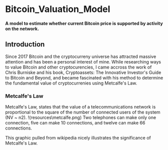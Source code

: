 # Bitcoin_Valuation_Model
#### A model to estimate whether current Bitcoin price is supported by activity on the network.

## Introduction
Since 2017 Bitcoin and the cryptocurreny universe has attracted massive attention and has been a personal interest of mine. While researching ways to value Bitcoin and other cryptocurencies, I came accross the work of Chris Burniske and his book, Cryptoassets: The Innovative Investor's Guide to Bitcoin and Beyond, and became fascinated with his method to determine the fundamental value of cryptocurrenies using Metcalfe's Law.

### Metcalfe's Law
Metcalfe's Law, states that the value of a telecommunications network is proportional to the square of the number of connected users of the system (NV ~ n2).
!(resources\metcalfe.png)
Two telephones can make only one connection, five can make 10 connections, and twelve can make 66 connections.

This graphic pulled from wikipedia nicely illustrates the significance of Metcalfe's Law.
